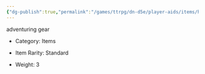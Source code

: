```yaml
---
{"dg-publish":true,"permalink":"/games/ttrpg/dn-d5e/player-aids/items/hammer/","tags":["ttrpg/dnd/5e"],"noteIcon":""}
---
```



adventuring gear

- Category: Items

- Item Rarity: Standard

- Weight: 3